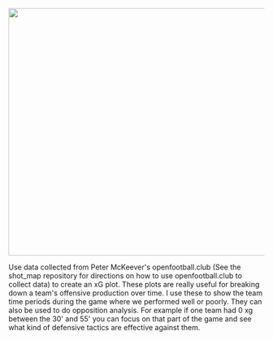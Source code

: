 <p align="center">
  <img width="728" height="488" src="https://user-images.githubusercontent.com/57690237/86302021-17310600-bbcd-11ea-8ae3-ebb0826408c6.png">
</p>

Use data collected from Peter McKeever's openfootball.club (See the shot_map repository for directions on how to use openfootball.club to collect data) to create an xG plot.
These plots are really useful for breaking down a team's offensive production over time. I use these to show the team time periods during the game where we performed well or poorly.
They can also be used to do opposition analysis. For example if one team had 0 xg between the 30' and 55' you can focus on that part of the game and see what
kind of defensive tactics are effective against them.
